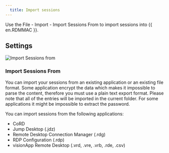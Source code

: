```yaml
---
  title: Import sessions
---
```

Use the File - Import - Import Sessions From to import sessions into {{ en.RDMMAC }}.  

## Settings 

![Import Sessions from](https://webdevolutions.azureedge.net/docs/en/rdm/mac/clip10314.png) 

### Import Sessions From 

You can import your sessions from an existing application or an existing file format. Some application encrypt the data which makes it impossible to parse the content, therefore you must use a plain text export format. Please note that all of the entries will be imported in the current folder. For some applications it might be impossible to extract the password.  

You can import sessions from the following applications:  

* CoRD 
* Jump Desktop (.jdz) 
* Remote Desktop Connection Manager (.rdg) 
* RDP Configuration (.rdp) 
* visionApp Remote Desktop (.vrd, .vre, .vrb, .rde, .csv) 

